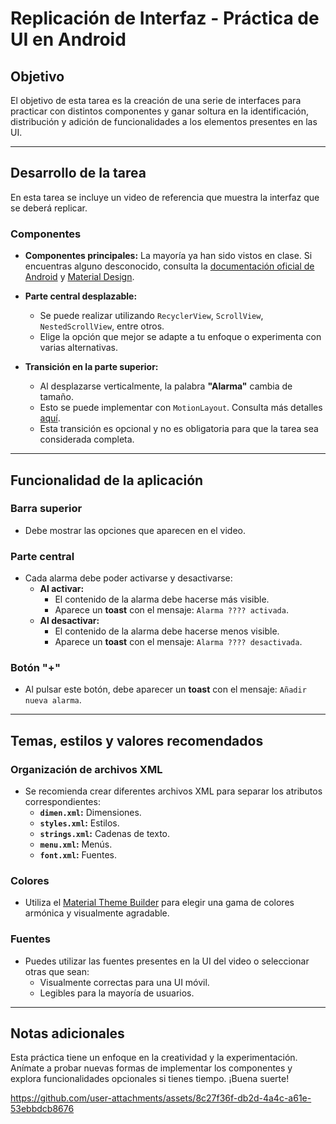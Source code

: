 # Replicación de Interfaz - Práctica de UI en Android

## Objetivo
El objetivo de esta tarea es la creación de una serie de interfaces para practicar con distintos componentes y ganar soltura en la identificación, distribución y adición de funcionalidades a los elementos presentes en las UI.

---

## Desarrollo de la tarea
En esta tarea se incluye un video de referencia que muestra la interfaz que se deberá replicar.

### Componentes
- **Componentes principales:** La mayoría ya han sido vistos en clase. Si encuentras alguno desconocido, consulta la [documentación oficial de Android](https://developer.android.com/docs) y [Material Design](https://m3.material.io/).
- **Parte central desplazable:** 
  - Se puede realizar utilizando `RecyclerView`, `ScrollView`, `NestedScrollView`, entre otros.
  - Elige la opción que mejor se adapte a tu enfoque o experimenta con varias alternativas.

- **Transición en la parte superior:**
  - Al desplazarse verticalmente, la palabra **"Alarma"** cambia de tamaño.
  - Esto se puede implementar con `MotionLayout`. Consulta más detalles [aquí](https://developer.android.com/develop/ui/views/animations/motionlayout?hl=es-419).
  - Esta transición es opcional y no es obligatoria para que la tarea sea considerada completa.

---

## Funcionalidad de la aplicación

### Barra superior
- Debe mostrar las opciones que aparecen en el video.

### Parte central
- Cada alarma debe poder activarse y desactivarse:
  - **Al activar:** 
    - El contenido de la alarma debe hacerse más visible.
    - Aparece un **toast** con el mensaje: `Alarma ???? activada`.
  - **Al desactivar:**
    - El contenido de la alarma debe hacerse menos visible.
    - Aparece un **toast** con el mensaje: `Alarma ???? desactivada`.

### Botón "+"
- Al pulsar este botón, debe aparecer un **toast** con el mensaje: `Añadir nueva alarma`.

---

## Temas, estilos y valores recomendados

### Organización de archivos XML
- Se recomienda crear diferentes archivos XML para separar los atributos correspondientes:
  - **`dimen.xml`:** Dimensiones.
  - **`styles.xml`:** Estilos.
  - **`strings.xml`:** Cadenas de texto.
  - **`menu.xml`:** Menús.
  - **`font.xml`:** Fuentes.

### Colores
- Utiliza el [Material Theme Builder](https://m3.material.io/theme-builder) para elegir una gama de colores armónica y visualmente agradable.

### Fuentes
- Puedes utilizar las fuentes presentes en la UI del video o seleccionar otras que sean:
  - Visualmente correctas para una UI móvil.
  - Legibles para la mayoría de usuarios.

---

## Notas adicionales
Esta práctica tiene un enfoque en la creatividad y la experimentación. Anímate a probar nuevas formas de implementar los componentes y explora funcionalidades opcionales si tienes tiempo. ¡Buena suerte!

https://github.com/user-attachments/assets/8c27f36f-db2d-4a4c-a61e-53ebbdcb8676
